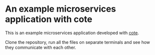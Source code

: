 # An example microservices application with cote

This is an example microservices application developed with
[cote](https://github.com/dashersw/cote).

Clone the repository, run all the files on separate terminals and see how they
communicate with each other.
